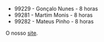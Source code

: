 - 99229 - Gonçalo Nunes - 8 horas
- 99281 - Martim Monis - 8 horas
- 99282 - Mateus Pinho - 8 horas

O nosso [site](https://fvalq.github.io/).
